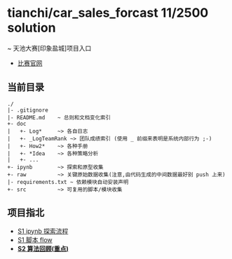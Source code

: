 # tianchi/car_sales_forcast 11/2500 solution

\~ 天池大赛[印象盐城]项目入口
* [比赛官网](https://tianchi.aliyun.com/competition/introduction.htm?spm=5176.11165320.5678.1.6650507fyL6DVh&raceId=231640)

## 当前目录
```
./
|- .gitignore
|- README.md    ~ 总则和文档变化索引
+- doc
|   +- Log*     ~> 各自日志
|   +- _LogTeamRank ~> 团队成绩索引 (使用 _ 前缀来表明是系统内部行为 ;-)
|   +- How2*    ~> 各种手册
|   +- *Idea    ~> 各种策略分析
|   +- ...
+- ipynb        ~> 探索和原型收集
+- raw          ~> 关键原始数据收集(注意,由代码生成的中间数据最好别 push 上来)
|- requirements.txt ~ 依赖模块自动安装声明
+- src          ~> 可复用的脚本/模块收集
```

## 项目指北
- [S1 ipynb 探索流程](https://github.com/Hugo1030/AiCompetitions/tree/master/CarsSalesForecast/ipynb/LiChuan)
- [S1 脚本 flow](https://github.com/Hugo1030/AiCompetitions/blob/master/CarsSalesForecast/src)
- [**S2 算法回顾(重点)**](https://github.com/Hugo1030/AiCompetitions/blob/master/CarsSalesForecast/doc/s2b_story_UNION.md)